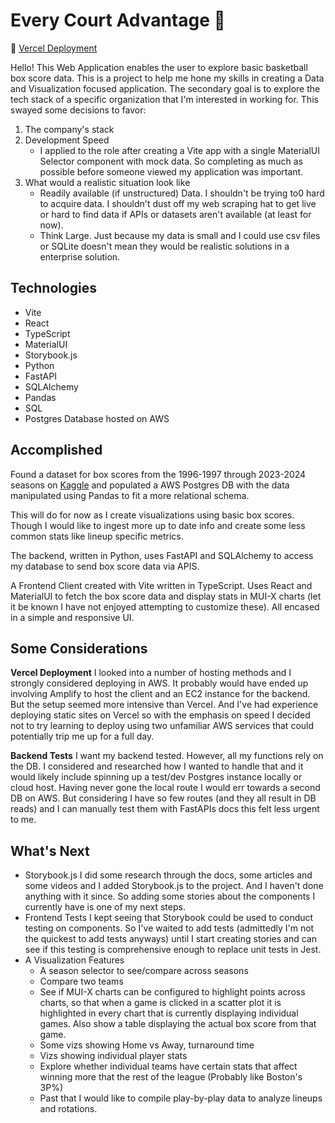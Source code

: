 # Every Court Advantage 🏀

🔗 [Vercel Deployment](https://nba-scout-web-client.vercel.app/)

Hello! This Web Application enables the user to explore basic basketball box score data. This is a project to help me hone my skills in creating a Data and Visualization focused application. The secondary goal is to explore the tech stack of a specific organization that I'm interested in working for. This swayed some decisions to favor:

1. The company's stack
2. Development Speed
   - I applied to the role after creating a Vite app with a single MaterialUI Selector component with mock data. So completing as much as possible before someone viewed my application was important.
3. What would a realistic situation look like
   - Readily available (if unstructured) Data. I shouldn't be trying to0 hard to acquire data. I shouldn't dust off my web scraping hat to get live or hard to find data if APIs or datasets aren't available (at least for now).
   - Think Large. Just because my data is small and I could use csv files or SQLite doesn't mean they would be realistic solutions in a enterprise solution.

## Technologies

- Vite
- React
- TypeScript
- MaterialUI
- Storybook.js
- Python
- FastAPI
- SQLAlchemy
- Pandas
- SQL
- Postgres Database hosted on AWS

## Accomplished

Found a dataset for box scores from the 1996-1997 through 2023-2024 seasons on [Kaggle](https://www.kaggle.com/datasets/szymonjwiak/nba-traditional) and populated a AWS Postgres DB with the data manipulated using Pandas to fit a more relational schema.

This will do for now as I create visualizations using basic box scores. Though I would like to ingest more up to date info and create some less common stats like lineup specific metrics.

The backend, written in Python, uses FastAPI and SQLAlchemy to access my database to send box score data via APIS.

A Frontend Client created with Vite written in TypeScript. Uses React and MaterialUI to fetch the box score data and display stats in MUI-X charts (let it be known I have not enjoyed attempting to customize these). All encased in a simple and responsive UI.

## Some Considerations

**Vercel Deployment**
I looked into a number of hosting methods and I strongly considered deploying in AWS. It probably would have ended up involving Amplify to host the client and an EC2 instance for the backend. But the setup seemed more intensive than Vercel. And I've had experience deploying static sites on Vercel so with the emphasis on speed I decided not to try learning to deploy using two unfamiliar AWS services that could potentially trip me up for a full day.

**Backend Tests**
I want my backend tested. However, all my functions rely on the DB. I considered and researched how I wanted to handle that and it would likely include spinning up a test/dev Postgres instance locally or cloud host. Having never gone the local route I would err towards a second DB on AWS. But considering I have so few routes (and they all result in DB reads) and I can manually test them with FastAPIs docs this felt less urgent to me.

## What's Next

- Storybook.js
  I did some research through the docs, some articles and some videos and I added Storybook.js to the project. And I haven't done anything with it since. So adding some stories about the components I currently have is one of my next steps.
- Frontend Tests
  I kept seeing that Storybook could be used to conduct testing on components. So I've waited to add tests (admittedly I'm not the quickest to add tests anyways) until I start creating stories and can see if this testing is comprehensive enough to replace unit tests in Jest.
- A Visualization Features
  - A season selector to see/compare across seasons
  - Compare two teams
  - See if MUI-X charts can be configured to highlight points across charts, so that when a game is clicked in a scatter plot it is highlighted in every chart that is currently displaying individual games. Also show a table displaying the actual box score from that game.
  - Some vizs showing Home vs Away, turnaround time
  - Vizs showing individual player stats
  - Explore whether individual teams have certain stats that affect winning more that the rest of the league (Probably like Boston's 3P%)
  - Past that I would like to compile play-by-play data to analyze lineups and rotations.
